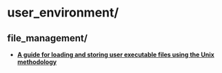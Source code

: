 
# user_environment/

## file_management/

* [**A guide for loading and storing user executable files using the Unix methodology**](file_management/loading-and-storing-user-executables-guide.txt)

